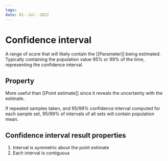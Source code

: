 ```yaml
---
tags:
date: 01--Jul--2022
---
```


# Confidence interval

A range of score that will likely contain the [[Parameter]] being estimated. Typically containing the population value 95% or 99% of the time, representing the confidence interval.

## Property

More useful than [[Point estimate]] since it reveals the uncertainty with the estimate.

If repeated samples taken, and 95/99% confidence interval computed for each sample set, 95/99% of intervals of all sets will contain population mean.

## Confidence interval result properties

1. Interval is symmetric about the point estimate
2. Each interval is contiguous
